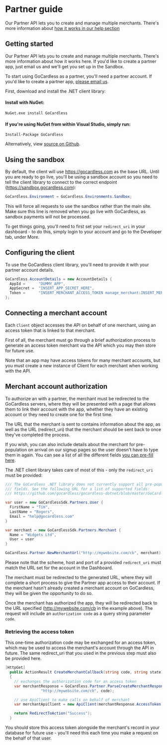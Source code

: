 # Partner guide

<p class="intro">Our Partner API lets you to create and manage multiple merchants. There's more information about <a href="https://help.gocardless.com/what-is-the-partner-programme/">how it works in our help section</a></p>

## Getting started

Our Partner API lets you to create and manage multiple merchants. There's more information about how it works here. If you'd like to create a partner app, just email us and we'll get you set up in the Sandbox.

To start using GoCardless as a partner, you'll need a partner account. If you'd like to create a partner app, [please email us](mailto:help@gocardless.com).

First, download and install the .NET client library:

#### Install with NuGet:

    NuGet.exe install GoCardless

#### If you're using NuGet from within Visual Studio, simply run:

    Install-Package GoCardless

Alternatively, view [source on Github](https://github.com/gocardless/gocardless-dotnet).

## Using the sandbox

By default, the client will use https://gocardless.com as the base URL. Until you are ready to go live, you'll be using a sandbox account so you need to tell the client library to connect to the correct endpoint (https://sandbox.gocardless.com):

```csharp
GoCardless.Environment = GoCardless.Environments.Sandbox;
```

This will force all requests to use the sandbox rather than the main site. Make sure this line is removed when you go live with GoCardless, as sandbox payments will not be processed.

To get things going, you'll need to first set your `redirect_uri` in your dashboard - to do this, simply login to your account and go to the Developer tab, under More.

## Configuring the client

To use the GoCardless client library, you'll need to provide it with your partner account details.

```csharp
GoCardless.AccountDetails = new AccountDetails {
  AppId =      "DUMMY_APP",
  AppSecret =  "INSERT_APP_SECRET_HERE",
  Token =      "INSERT_MERCHANT_ACCESS_TOKEN manage_merchant:INSERT_MERCHANT_ID"
};
```

## Connecting a merchant account

Each `Client` object accesses the API on behalf of one merchant, using an access token that is linked to that merchant.

First of all, the merchant must go through a brief authorization process to generate an access token merchant via the API which you may then store for future use.

Note that an app may have access tokens for many merchant accounts, but you must create a new instance of Client for each merchant when working with the API.

## Merchant account authorization

To authorize an with a partner, the merchant must be redirected to the GoCardless servers, where they will be presented with a page that allows them to link their account with the app, whether they have an existing account or they need to create one for the first time.

The URL that the merchant is sent to contains information about the app, as well as the URL (redirect_uri) that the merchant should be sent back to once they've completed the process.

If you wish, you can also include details about the merchant for pre-population on arrival on our signup pages so the user doesn't have to type them in again. You can see a list of all the different fields [you can pre-fill here](#prepopulating-information).

The .NET client library takes care of most of this - only the `redirect_uri` must be provided:

```csharp
/// The GoCardless .NET library does not currently support all pre-population
/// fields. See the following URL for a list of supported fields:
/// https://github.com/gocardless/gocardless-dotnet/blob/master/GoCardlessSdk/Partners/ManageMerchantRequest.cs

var user = new GoCardlessSdk.Partners.User {
  FirstName = "Tim",
  LastName = "Rogers",
  Email = "help@gocardless.com"
}

var merchant = new GoCardlessSdk.Partners.Merchant {
  Name = "Widgets Ltd",
  User = user
}

GoCardless.Partner.NewMerchantUrl("http://mywebsite.com/cb", merchant)
```

Please note that the scheme, host and port of a provided `redirect_uri` must match the URL set for the account in the Dashboard.

The merchant must be redirected to the generated URL, where they will complete a short process to give the Partner app access to their account. If the merchant hasn't already created a merchant account on GoCardless, they will be given the opportunity to do so.

Once the merchant has authorized the app, they will be redirected back to the URL specified (http://mywebsite.com/cb in the example above). The request will include an `authorization code` as a query string parameter `code`.

### Retrieving the access token


This one-time authorization code may be exchanged for an access token, which may be used to access the merchant's account through the API in future. The same redirect_uri that you used in the previous step must also be provided here.

```csharp
[HttpGet]
  public ActionResult CreateMerchantCallback(string code, string state)
  {
    // exchanges the authorization code for an access token
    var merchantResponse = GoCardless.Partner.ParseCreateMerchantResponse(
                "http://mywebsite.com/cb", code);

    // use ApiClient to make calls on behalf of merchant
    var merchantApiClient = new ApiClient(merchantResponse.AccessToken);

    return RedirectToAction("Success");
  }
```

You should store this access token alongside the merchant's record in your database for future use - you'll need this each time you make a request on the behalf of that user.
